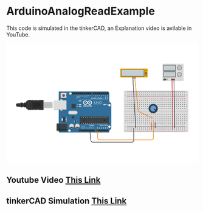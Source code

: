 # ArduinoAnalogReadExample


This code is simulated in the tinkerCAD, an Explanation video is avilable in YouTube.

![Circuit Screenshot](circuit.png)

## Youtube Video [This Link](https://www.youtube.com/watch?v=cNae7twyCl8&t=249s)

## tinkerCAD Simulation [This Link](https://www.tinkercad.com/things/1acuMQJQXoc)
